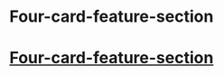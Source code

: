 # Four-card-feature-section
<h1><a href="https://ejerciciosfrontendmentor.github.io/Four-card-feature-section/">Four-card-feature-section</a></h1>
